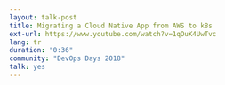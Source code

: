 ```yaml
---
layout: talk-post
title: Migrating a Cloud Native App from AWS to k8s
ext-url: https://www.youtube.com/watch?v=1qOuK4UwTvc
lang: tr
duration: "0:36"
community: "DevOps Days 2018"
talk: yes 
---
```

